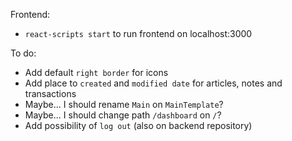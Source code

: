 Frontend:
- `react-scripts start` to run frontend on localhost:3000

To do:
- Add default `right border` for icons
- Add place to `created` and `modified date` for articles, notes and transactions
- Maybe... I should rename `Main` on `MainTemplate`?
- Maybe... I should change path `/dashboard` on `/`?
- Add possibility of `log out` (also on backend repository)
